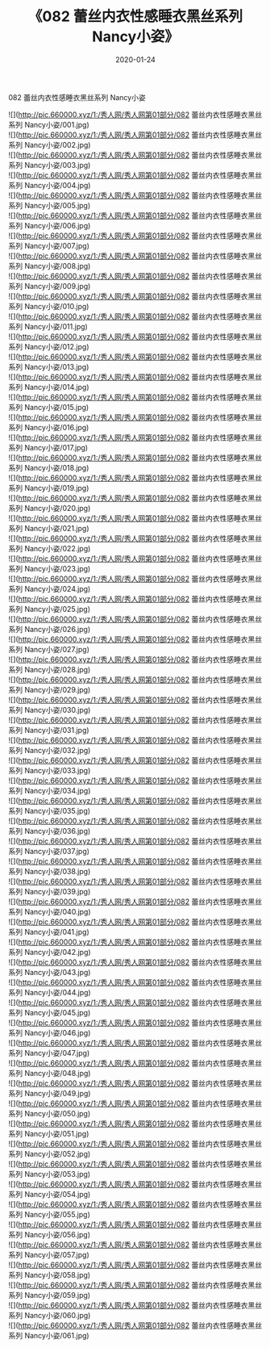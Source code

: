 ﻿---
layout: post
title:  《082 蕾丝内衣性感睡衣黑丝系列 Nancy小姿》
date:   2020-01-24
img: http://pic.660000.xyz/1:/秀人网/秀人网第01部分/082 蕾丝内衣性感睡衣黑丝系列 Nancy小姿/000.jpg
categories: [美女, 清纯, 唯美]
---

082 蕾丝内衣性感睡衣黑丝系列 Nancy小姿

  ![](http://pic.660000.xyz/1:/秀人网/秀人网第01部分/082 蕾丝内衣性感睡衣黑丝系列 Nancy小姿/001.jpg) <br> ![](http://pic.660000.xyz/1:/秀人网/秀人网第01部分/082 蕾丝内衣性感睡衣黑丝系列 Nancy小姿/002.jpg) <br> ![](http://pic.660000.xyz/1:/秀人网/秀人网第01部分/082 蕾丝内衣性感睡衣黑丝系列 Nancy小姿/003.jpg) <br> ![](http://pic.660000.xyz/1:/秀人网/秀人网第01部分/082 蕾丝内衣性感睡衣黑丝系列 Nancy小姿/004.jpg) <br> ![](http://pic.660000.xyz/1:/秀人网/秀人网第01部分/082 蕾丝内衣性感睡衣黑丝系列 Nancy小姿/005.jpg) <br> ![](http://pic.660000.xyz/1:/秀人网/秀人网第01部分/082 蕾丝内衣性感睡衣黑丝系列 Nancy小姿/006.jpg) <br> ![](http://pic.660000.xyz/1:/秀人网/秀人网第01部分/082 蕾丝内衣性感睡衣黑丝系列 Nancy小姿/007.jpg) <br> ![](http://pic.660000.xyz/1:/秀人网/秀人网第01部分/082 蕾丝内衣性感睡衣黑丝系列 Nancy小姿/008.jpg) <br> ![](http://pic.660000.xyz/1:/秀人网/秀人网第01部分/082 蕾丝内衣性感睡衣黑丝系列 Nancy小姿/009.jpg) <br> ![](http://pic.660000.xyz/1:/秀人网/秀人网第01部分/082 蕾丝内衣性感睡衣黑丝系列 Nancy小姿/010.jpg) <br> ![](http://pic.660000.xyz/1:/秀人网/秀人网第01部分/082 蕾丝内衣性感睡衣黑丝系列 Nancy小姿/011.jpg) <br> ![](http://pic.660000.xyz/1:/秀人网/秀人网第01部分/082 蕾丝内衣性感睡衣黑丝系列 Nancy小姿/012.jpg) <br> ![](http://pic.660000.xyz/1:/秀人网/秀人网第01部分/082 蕾丝内衣性感睡衣黑丝系列 Nancy小姿/013.jpg) <br> ![](http://pic.660000.xyz/1:/秀人网/秀人网第01部分/082 蕾丝内衣性感睡衣黑丝系列 Nancy小姿/014.jpg) <br> ![](http://pic.660000.xyz/1:/秀人网/秀人网第01部分/082 蕾丝内衣性感睡衣黑丝系列 Nancy小姿/015.jpg) <br> ![](http://pic.660000.xyz/1:/秀人网/秀人网第01部分/082 蕾丝内衣性感睡衣黑丝系列 Nancy小姿/016.jpg) <br> ![](http://pic.660000.xyz/1:/秀人网/秀人网第01部分/082 蕾丝内衣性感睡衣黑丝系列 Nancy小姿/017.jpg) <br> ![](http://pic.660000.xyz/1:/秀人网/秀人网第01部分/082 蕾丝内衣性感睡衣黑丝系列 Nancy小姿/018.jpg) <br> ![](http://pic.660000.xyz/1:/秀人网/秀人网第01部分/082 蕾丝内衣性感睡衣黑丝系列 Nancy小姿/019.jpg) <br> ![](http://pic.660000.xyz/1:/秀人网/秀人网第01部分/082 蕾丝内衣性感睡衣黑丝系列 Nancy小姿/020.jpg) <br> ![](http://pic.660000.xyz/1:/秀人网/秀人网第01部分/082 蕾丝内衣性感睡衣黑丝系列 Nancy小姿/021.jpg) <br> ![](http://pic.660000.xyz/1:/秀人网/秀人网第01部分/082 蕾丝内衣性感睡衣黑丝系列 Nancy小姿/022.jpg) <br> ![](http://pic.660000.xyz/1:/秀人网/秀人网第01部分/082 蕾丝内衣性感睡衣黑丝系列 Nancy小姿/023.jpg) <br> ![](http://pic.660000.xyz/1:/秀人网/秀人网第01部分/082 蕾丝内衣性感睡衣黑丝系列 Nancy小姿/024.jpg) <br> ![](http://pic.660000.xyz/1:/秀人网/秀人网第01部分/082 蕾丝内衣性感睡衣黑丝系列 Nancy小姿/025.jpg) <br> ![](http://pic.660000.xyz/1:/秀人网/秀人网第01部分/082 蕾丝内衣性感睡衣黑丝系列 Nancy小姿/026.jpg) <br> ![](http://pic.660000.xyz/1:/秀人网/秀人网第01部分/082 蕾丝内衣性感睡衣黑丝系列 Nancy小姿/027.jpg) <br> ![](http://pic.660000.xyz/1:/秀人网/秀人网第01部分/082 蕾丝内衣性感睡衣黑丝系列 Nancy小姿/028.jpg) <br> ![](http://pic.660000.xyz/1:/秀人网/秀人网第01部分/082 蕾丝内衣性感睡衣黑丝系列 Nancy小姿/029.jpg) <br> ![](http://pic.660000.xyz/1:/秀人网/秀人网第01部分/082 蕾丝内衣性感睡衣黑丝系列 Nancy小姿/030.jpg) <br> ![](http://pic.660000.xyz/1:/秀人网/秀人网第01部分/082 蕾丝内衣性感睡衣黑丝系列 Nancy小姿/031.jpg) <br> ![](http://pic.660000.xyz/1:/秀人网/秀人网第01部分/082 蕾丝内衣性感睡衣黑丝系列 Nancy小姿/032.jpg) <br> ![](http://pic.660000.xyz/1:/秀人网/秀人网第01部分/082 蕾丝内衣性感睡衣黑丝系列 Nancy小姿/033.jpg) <br> ![](http://pic.660000.xyz/1:/秀人网/秀人网第01部分/082 蕾丝内衣性感睡衣黑丝系列 Nancy小姿/034.jpg) <br> ![](http://pic.660000.xyz/1:/秀人网/秀人网第01部分/082 蕾丝内衣性感睡衣黑丝系列 Nancy小姿/035.jpg) <br> ![](http://pic.660000.xyz/1:/秀人网/秀人网第01部分/082 蕾丝内衣性感睡衣黑丝系列 Nancy小姿/036.jpg) <br> ![](http://pic.660000.xyz/1:/秀人网/秀人网第01部分/082 蕾丝内衣性感睡衣黑丝系列 Nancy小姿/037.jpg) <br> ![](http://pic.660000.xyz/1:/秀人网/秀人网第01部分/082 蕾丝内衣性感睡衣黑丝系列 Nancy小姿/038.jpg) <br> ![](http://pic.660000.xyz/1:/秀人网/秀人网第01部分/082 蕾丝内衣性感睡衣黑丝系列 Nancy小姿/039.jpg) <br> ![](http://pic.660000.xyz/1:/秀人网/秀人网第01部分/082 蕾丝内衣性感睡衣黑丝系列 Nancy小姿/040.jpg) <br> ![](http://pic.660000.xyz/1:/秀人网/秀人网第01部分/082 蕾丝内衣性感睡衣黑丝系列 Nancy小姿/041.jpg) <br> ![](http://pic.660000.xyz/1:/秀人网/秀人网第01部分/082 蕾丝内衣性感睡衣黑丝系列 Nancy小姿/042.jpg) <br> ![](http://pic.660000.xyz/1:/秀人网/秀人网第01部分/082 蕾丝内衣性感睡衣黑丝系列 Nancy小姿/043.jpg) <br> ![](http://pic.660000.xyz/1:/秀人网/秀人网第01部分/082 蕾丝内衣性感睡衣黑丝系列 Nancy小姿/044.jpg) <br> ![](http://pic.660000.xyz/1:/秀人网/秀人网第01部分/082 蕾丝内衣性感睡衣黑丝系列 Nancy小姿/045.jpg) <br> ![](http://pic.660000.xyz/1:/秀人网/秀人网第01部分/082 蕾丝内衣性感睡衣黑丝系列 Nancy小姿/046.jpg) <br> ![](http://pic.660000.xyz/1:/秀人网/秀人网第01部分/082 蕾丝内衣性感睡衣黑丝系列 Nancy小姿/047.jpg) <br> ![](http://pic.660000.xyz/1:/秀人网/秀人网第01部分/082 蕾丝内衣性感睡衣黑丝系列 Nancy小姿/048.jpg) <br> ![](http://pic.660000.xyz/1:/秀人网/秀人网第01部分/082 蕾丝内衣性感睡衣黑丝系列 Nancy小姿/049.jpg) <br> ![](http://pic.660000.xyz/1:/秀人网/秀人网第01部分/082 蕾丝内衣性感睡衣黑丝系列 Nancy小姿/050.jpg) <br> ![](http://pic.660000.xyz/1:/秀人网/秀人网第01部分/082 蕾丝内衣性感睡衣黑丝系列 Nancy小姿/051.jpg) <br> ![](http://pic.660000.xyz/1:/秀人网/秀人网第01部分/082 蕾丝内衣性感睡衣黑丝系列 Nancy小姿/052.jpg) <br> ![](http://pic.660000.xyz/1:/秀人网/秀人网第01部分/082 蕾丝内衣性感睡衣黑丝系列 Nancy小姿/053.jpg) <br> ![](http://pic.660000.xyz/1:/秀人网/秀人网第01部分/082 蕾丝内衣性感睡衣黑丝系列 Nancy小姿/054.jpg) <br> ![](http://pic.660000.xyz/1:/秀人网/秀人网第01部分/082 蕾丝内衣性感睡衣黑丝系列 Nancy小姿/055.jpg) <br> ![](http://pic.660000.xyz/1:/秀人网/秀人网第01部分/082 蕾丝内衣性感睡衣黑丝系列 Nancy小姿/056.jpg) <br> ![](http://pic.660000.xyz/1:/秀人网/秀人网第01部分/082 蕾丝内衣性感睡衣黑丝系列 Nancy小姿/057.jpg) <br> ![](http://pic.660000.xyz/1:/秀人网/秀人网第01部分/082 蕾丝内衣性感睡衣黑丝系列 Nancy小姿/058.jpg) <br> ![](http://pic.660000.xyz/1:/秀人网/秀人网第01部分/082 蕾丝内衣性感睡衣黑丝系列 Nancy小姿/059.jpg) <br> ![](http://pic.660000.xyz/1:/秀人网/秀人网第01部分/082 蕾丝内衣性感睡衣黑丝系列 Nancy小姿/060.jpg) <br> ![](http://pic.660000.xyz/1:/秀人网/秀人网第01部分/082 蕾丝内衣性感睡衣黑丝系列 Nancy小姿/061.jpg) <br>